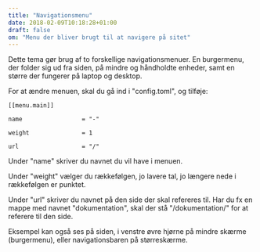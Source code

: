 ```yaml
---
title: "Navigationsmenu"
date: 2018-02-09T10:18:28+01:00
draft: false
om: "Menu der bliver brugt til at navigere på sitet"
---
```

Dette tema gør brug af to forskellige navigationsmenuer. En burgermenu, der folder sig ud fra siden, på mindre og håndholdte enheder, samt en større der fungerer på laptop og desktop.

For at ændre menuen, skal du gå ind i "config.toml", og tilføje:

```[[menu.main]]```

```name               	= "-"```

```weight             	= 1```

```url                	= "/"```

Under "name" skriver du navnet du vil have i menuen.

Under "weight" vælger du rækkefølgen, jo lavere tal, jo længere nede i rækkefølgen er punktet.

Under "url" skriver du navnet på den side der skal refereres til. Har du fx en mappe med navnet "dokumentation", skal der stå "/dokumentation/" for at referere til den side.

Eksempel kan også ses på siden, i venstre øvre hjørne på mindre skærme (burgermenu), eller navigationsbaren på størreskærme.
